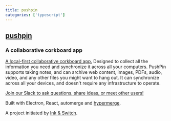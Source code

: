 ```yaml
---
title: pushpin
categories: ['typescript']
---
```

## [pushpin](https://github.com/automerge/pushpin)

### A collaborative corkboard app


[A local-first collaborative corkboard app.](https://automerge.github.io/pushpin) Designed to collect all the information you need and synchronize it across all your computers. PushPin supports taking notes, and can archive web content, images, PDFs, audio, video, and any other files you might want to hang out. It can synchronize across all your devices, and doesn't require any infrastructure to operate.

[Join our Slack to ask questions, share ideas, or meet other users!](https://communityinviter.com/apps/automerge/automerge)

Built with Electron, React, automerge and [hypermerge](https://github.com/automerge/hypermerge).

A project initiated by [Ink & Switch](https://inkandswitch.com/).
